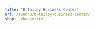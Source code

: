 ```yaml
---
title: "B Tailey Business Center"
url: /zwedru/b-tailey-business-center/
shop: Lebensmittel
---
```

